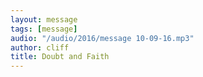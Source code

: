 ```yaml
---
layout: message
tags: [message]
audio: "/audio/2016/message 10-09-16.mp3"
author: cliff
title: Doubt and Faith
---
```

